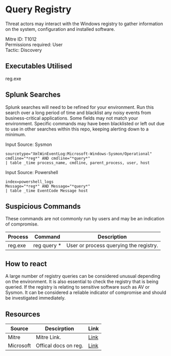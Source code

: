 # Query Registry
Threat actors may interact with the Windows registry to gather information on the system, configuration and installed software.

Mitre ID: T1012  
Permissions required: User  
Tactic: Discovery  

## Executables Utilised
reg.exe


## Splunk Searches
Splunk searches will need to be refined for your environment. Run this search over a long period of time and blacklist any noisy events from business-critical applications. Some fields may not match your environment. Specific commands may have been blacklisted or left out due to use in other searches within this repo, keeping alerting down to a minimum.

Input Source: Sysmon
```
sourcetype="XmlWinEventLog:Microsoft-Windows-Sysmon/Operational"
cmdline="*reg*" AND cmdline="*query*"
| table _time process_name, cmdline, parent_process, user, host
```
Input Source: Powershell
```
index=powershell_logs
Message="*reg*" AND Message="*query*"
| table _time EventCode Message host
```
## Suspicious Commands
These commands are not commonly run by users and may be an indication of compromise.

| Process  | Command | Description
| ------------- | ------------- | -------- | 
|reg.exe |reg query * |User or process querying the registry. |

## How to react
A large number of registry queries can be considered unusual depending on the environment. It is also essential to check the registry that is being queried. If the registry is relating to sensitive software such as AV or Sysmon. It can be considered a reliable indicator of compromise and should be investigated immediately. 

## Resources

| Source | Descirption | Link | 
| --- | --- | --- |
|Mitre |Mitre Link. |[Link](https://attack.mitre.org/techniques/T1012/) |
| Microsoft  |Offical docs on reg.   |   [Link](https://docs.microsoft.com/en-us/windows-server/administration/windows-commands/reg) |

